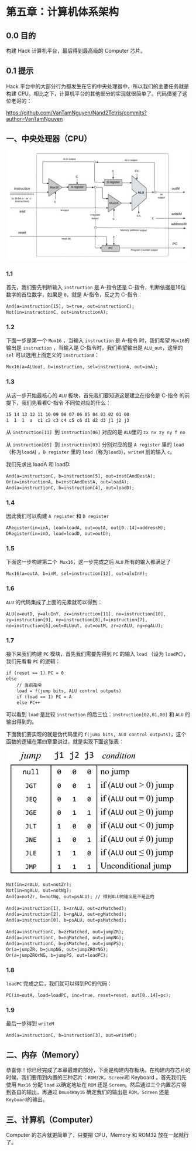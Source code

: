 # 第五章：计算机体系架构

## 0.0 目的

构建 Hack 计算机平台，最后得到最高级的 Computer 芯片。

## 0.1 提示

Hack 平台中的大部分行为都发生在它的中央处理器中，所以我们的主要任务就是构建 CPU。相比之下，计算机平台的其他部分的实现就很简单了。代码借鉴了这位老哥的：

https://github.com/VanTamNguyen/Nand2Tetris/commits?author=VanTamNguyen

## 一、中央处理器（CPU）

![1700728500350](image/05_log_中文/1700728500350.png)

### 1.1

首先，我们要先判断输入 `instruction` 是 A-指令还是 C-指令，判断依据是16位数字的首位数字，如果是 `0`，就是 A-指令，反之为 C-指令：

```
And(a=instruction[15], b=true, out=instructionC);
Not(in=instructionC, out=instructionA);
```

### 1.2

下面一步是第一个 `Mux16` ，当输入 `instruction` 是 A-指令 时，我们希望 `Mux16`的输出是 `instruction` ，当输入是 C-指令时，我们希望输出是 `ALU_out`，这里的 `sel` 可以选用上面定义的 `instructionA`：

```
Mux16(a=ALUout, b=instruction, sel=instructionA, out=inA);
```

### 1.3

从这一步开始最核心的 `ALU` 板块，首先我们要知道这是建立在指令是 C-指令 的前提下，我们先看看C-指令 不同位对应的什么：

```
15 14 13 12 11 10 09 08 07 06 05 04 03 02 01 00
1  1  1  a  c1 c2 c3 c4 c5 c6 d1 d2 d3 j1 j2 j3
```

从  `instruction[11] `到  `instruction[06]` 对应的是 `ALU`里的 `zx nx zy ny f no`

从  `instruction[05] `到  `instruction[03]` 分别对应的是 `A register` 里的 `load`（称为`loadA`) ，`D register` 里的 `load`（称为`loadD`)，`writeM` 前的输入 `c`。

我们先求出 loadA 和 loadD:

```
And(a=instructionC, b=instruction[5], out=instCAndDestA);
Or(a=instructionA, b=instCAndDestA, out=loadA);
And(a=instructionC, b=instruction[4], out=loadD);
```

### 1.4

因此我们可以构建 `A register` 和 `D register`

```
ARegister(in=inA, load=loadA, out=outA, out[0..14]=addressM);
DRegister(in=inD, load=loadD, out=outD);
```

### 1.5

下面这一步构建第二个` Mux16`，这一步完成之后 `ALU` 所有的输入都满足了

```
Mux16(a=outA, b=inM, sel=instruction[12], out=aluInY);
```

### 1.6

`ALU` 的代码集成了上面的元素就可以得到：

```
ALU(x=outD, y=aluInY, zx=instruction[11], nx=instruction[10], zy=instruction[9], ny=instruction[8],f=instruction[7], no=instruction[6],out=ALUout, out=outM, zr=zrALU, ng=ngALU);
```

### 1.7

接下来我们构建 `PC` 模块，首先我们需要先得到 `PC` 的输入 `load` （设为 `loadPC`），我们先看看 `PC` 的逻辑：

```
if (reset == 1) PC = 0 
else
    // 当前指令
    load = f(jump bits, ALU control outputs)
    if (load == 1) PC = A
    else PC++
```

可以看到 `load` 是比较 `instruction` 的后三位：`instruction[02,01,00]` 和 `ALU` 的输出得到的。

下面我们要实现的就是伪代码里的 `f(jump bits, ALU control outputs)`，这个函数的逻辑在第四章里讲过，就是实现下面这张表：

![1701936947392](image/05_log_中文/1701936947392.png)

```
Not(in=zrALU, out=notZr);
Not(in=ngALU, out=notNg);
And(a=notZr, b=notNg, out=psALU); // 得到ALU的输出是不是正的

And(a=instruction[1], b=zrALU, out=zrMatched);
And(a=instruction[2], b=ngALU, out=ngMatched);
And(a=instruction[0], b=psALU, out=psMatched);
  
And(a=instructionC, b=zrMatched, out=jumpZR);
And(a=instructionC, b=ngMatched, out=jumpNG);
And(a=instructionC, b=psMatched, out=jumpPS);
Or(a=jumpZR, b=jumpNG, out=jumpZROrNG);
Or(a=jumpZROrNG, b=jumpPS, out=loadPC);
```

### 1.8

`loadPC` 完成之后，我们就可以得到PC的代码：

```
PC(in=outA, load=loadPC, inc=true, reset=reset, out[0..14]=pc);
```

### 1.9

最后一步得到 `writeM`

```
And(a=instructionC, b=instruction[3], out=writeM);
```

## 二、内存（Memory）

恭喜你！你已经完成了本章最难的部分，下面是构建内存板块。在构建内存芯片的时候，我们要用到内置的三种芯片：`ROM32K`，`Screen`和 Keyboard 。首先我们先使用 `Mux16` 分配 `load` 以确定地址在 `ROM` 还是 `Screen`。然后通过三个内置芯片得到各自的输出，再通过 `Dmux4Way16` 确定我们的输出是 `ROM`，`Screen` 还是 `Keyboard`的输出。

## 三、计算机（Computer）

Computer 的芯片就更简单了，只要把 CPU，Memory 和 ROM32 放在一起就行了。
